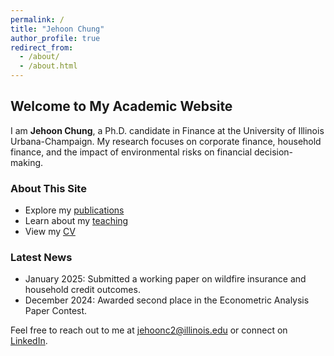 ```yaml
---
permalink: /
title: "Jehoon Chung"
author_profile: true
redirect_from: 
  - /about/
  - /about.html
---
```


## Welcome to My Academic Website

I am **Jehoon Chung**, a Ph.D. candidate in Finance at the University of Illinois Urbana-Champaign. My research focuses on corporate finance, household finance, and the impact of environmental risks on financial decision-making.

### About This Site
- Explore my [publications](/publications/)
- Learn about my [teaching](/teaching/)
- View my [CV](/files/Jehoon_Chung_CV.pdf)

### Latest News
- January 2025: Submitted a working paper on wildfire insurance and household credit outcomes.
- December 2024: Awarded second place in the Econometric Analysis Paper Contest.

Feel free to reach out to me at [jehoonc2@illinois.edu](mailto:jehoonc2@illinois.edu) or connect on [LinkedIn](https://www.linkedin.com/in/jehoon-chung/).
